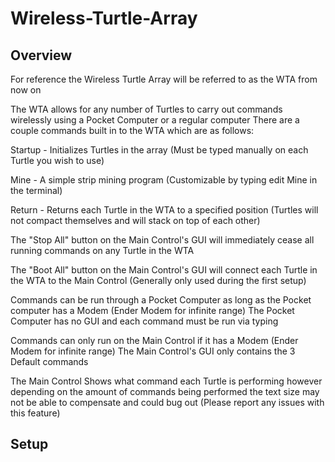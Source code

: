 # Wireless-Turtle-Array

Overview
--------
For reference the Wireless Turtle Array will be referred to as the WTA from now on

The WTA allows for any number of Turtles to carry out commands wirelessly using a Pocket Computer or a regular computer
There are a couple commands built in to the WTA which are as follows:

Startup - Initializes Turtles in the array (Must be typed manually on each Turtle you wish to use)

Mine - A simple strip mining program (Customizable by typing edit Mine in the terminal)

Return - Returns each Turtle in the WTA to a specified position (Turtles will not compact themselves and will stack on top of each other)

The "Stop All" button on the Main Control's GUI will immediately cease all running commands on any Turtle in the WTA

The "Boot All" button on the Main Control's GUI will connect each Turtle in the WTA to the Main Control (Generally only used during the first setup)

Commands can be run through a Pocket Computer as long as the Pocket computer has a Modem (Ender Modem for infinite range)
The Pocket Computer has no GUI and each command must be run via typing

Commands can only run on the Main Control if it has a Modem (Ender Modem for infinite range)
The Main Control's GUI only contains the 3 Default commands

The Main Control Shows what command each Turtle is performing however depending on the amount of commands being performed the text size may not be able to compensate
and could bug out (Please report any issues with this feature)




Setup
-----
